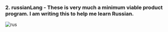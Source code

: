 ### 2. russianLang - These is very much a minimum viable product program. I am writing this to help me learn Russian.
![rus](https://user-images.githubusercontent.com/17173348/113248287-3bb42e80-9282-11eb-9f1c-d51c61e44013.jpeg)
